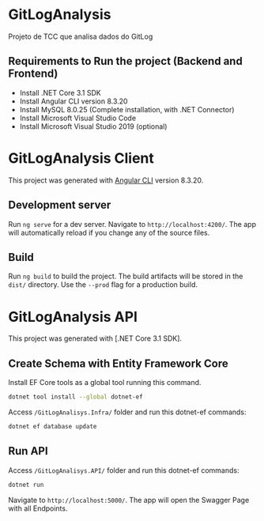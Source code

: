 # GitLogAnalysis
Projeto de TCC que analisa dados do GitLog

## Requirements to Run the project (Backend and Frontend)
 - Install .NET Core 3.1 SDK
 - Install Angular CLI version 8.3.20
 - Install MySQL 8.0.25 (Complete installation, with .NET Connector)
 - Install Microsoft Visual Studio Code
 - Install Microsoft Visual Studio 2019 (optional)
 
 
# GitLogAnalysis Client

This project was generated with [Angular CLI](https://github.com/angular/angular-cli) version 8.3.20.

## Development server

Run `ng serve` for a dev server. Navigate to `http://localhost:4200/`. The app will automatically reload if you change any of the source files.

## Build

Run `ng build` to build the project. The build artifacts will be stored in the `dist/` directory. Use the `--prod` flag for a production build.

# GitLogAnalysis API
This project was generated with [.NET Core 3.1 SDK].

## Create Schema with Entity Framework Core
Install EF Core tools as a global tool running this command. 
```bash
dotnet tool install --global dotnet-ef
```

Access `/GitLogAnalisys.Infra/` folder and run this dotnet-ef commands:
```bash
dotnet ef database update
```

## Run API
Access `/GitLogAnalisys.API/` folder and run this dotnet-ef commands:
```bash
dotnet run
```
Navigate to `http://localhost:5000/`. The app will open the Swagger Page with all Endpoints.
